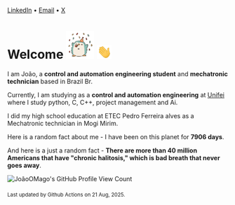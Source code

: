 [LinkedIn](https://www.linkedin.com/in/joão-pedro-gozzoli-b95641301/) &bull;
[Email](joaopedrogozzoli@gmail.com) &bull;
[X](https://x.com/jpp12prado)

# Welcome <img src="happy.gif" height="64px" /> <img src="wave.gif" height="32px" />

I am João, a  **control and automation engineering student** and **mechatronic technician** based in Brazil Br.

Currently, I am studying as a **control and automation engineering** at [Unifei](https://unifei.edu.br) where I study python, C, C++, project management and Ai.

I did my high school education at ETEC Pedro Ferreira alves as a Mechatronic technician in Mogi Mirim.

Here is a random fact about me - I have been on this planet for **7906 days**.

And here is a just a random fact -  **There are more than 40 million Americans that have "chronic halitosis," which is bad breath that never goes away**.

![JoãoOMago's GitHub Profile View Count](https://komarev.com/ghpvc/?username=JoaoOMago)

<sub>Last updated by Github Actions on 21 Aug, 2025.</sub>
